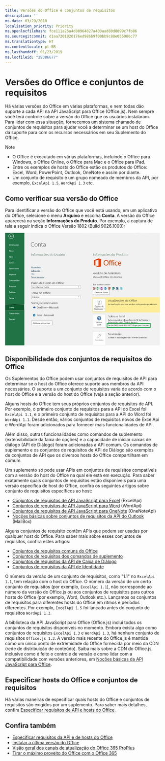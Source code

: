 ```yaml
---
title: Versões do Office e conjuntos de requisitos
description: ''
ms.date: 03/29/2018
localization_priority: Priority
ms.openlocfilehash: fce111a25a4d88964827a403aad80d8899c7fb86
ms.sourcegitcommit: d1aa7201820176ed986b9f00bb9c88e055906c77
ms.translationtype: HT
ms.contentlocale: pt-BR
ms.lasthandoff: 01/23/2019
ms.locfileid: "29386677"
---
```

# <a name="office-versions-and-requirement-sets"></a>Versões do Office e conjuntos de requisitos

Há várias versões do Office em várias plataformas, e nem todas dão suporte a cada API na API JavaScript para Office (Office.js). Nem sempre você terá controle sobre a versão do Office que os usuários instalaram.  Para lidar com essa situação, fornecemos um sistema chamado de conjuntos de requisitos para ajudar você a determinar se um host do Office dá suporte para com os recursos necessários em seu Suplemento do Office. 

> [!NOTE]
> - O Office é executado em várias plataformas, incluindo o Office para Windows, o Office Online, o Office para Mac e o Office para iPad.  
> - Entre os exemplos de hosts do Office estão os produtos do Office: Excel, Word, PowerPoint, Outlook, OneNote e assim por diante.  
> - Um conjunto de requisito é um grupo nomeado de membros da API, por exemplo, `ExcelApi 1.5`, `WordApi 1.3` etc.  


## <a name="how-to-check-your-office-version"></a>Como verificar sua versão do Office

Para identificar a versão do Office que você está usando, em um aplicativo do Office, selecione o menu **Arquivo** e escolha **Conta**. A versão do Office aparecerá na seção **Informações do Produto**. Por exemplo, a captura de tela a seguir indica o Office Versão 1802 (Build 9026.1000):

![Verificar sua versão do Office](../images/office-version-number-ui.jpg)


## <a name="office-requirement-sets-availability"></a>Disponibilidade dos conjuntos de requisitos do Office

Os Suplementos do Office podem usar conjuntos de requisitos de API para determinar se o host do Office oferece suporte aos membros da API necessários. O suporte a um conjunto de requisitos varia de acordo com o host do Office e a versão do host do Office (veja a seção anterior).

Alguns hosts do Office tem seus próprios conjuntos de requisitos de API. Por exemplo, o primeiro conjunto de requisitos para a API do Excel foi `ExcelApi 1.1`, e o primeiro conjunto de requisitos para a API do Word foi `WordApi 1.1`. Desde então, vários conjuntos de requisitos novos de ExcelApi e WordApi foram adicionados para fornecer mais funcionalidades de API.

Além disso, outras funcionalidades como comandos de suplemento (extensibilidade da faixa de opções) e a capacidade de iniciar caixas de diálogo (API de Diálogo) foram adicionadas a API comum. Os comandos de suplemento e os conjuntos de requisitos de API de Diálogo são exemplos de conjuntos de API que os diversos hosts do Office compartilham em comum.

Um suplemento só pode usar APIs em conjuntos de requisitos compatíveis com a versão do host do Office na qual ele está em execução. Para saber exatamente quais conjuntos de requisitos estão disponíveis para uma versão específica de host do Office, confira os seguintes artigos sobre conjunto de requisitos específicos ao host:

- [Conjuntos de requisitos de API JavaScript para Excel](https://docs.microsoft.com/office/dev/add-ins/reference/requirement-sets/excel-api-requirement-sets) (ExcelApi)
- [Conjuntos de requisitos de API JavaScript para Word](https://docs.microsoft.com/office/dev/add-ins/reference/requirement-sets/word-api-requirement-sets) (WordApi)
- [Conjuntos de requisitos de API JavaScript para OneNote](https://docs.microsoft.com/office/dev/add-ins/reference/requirement-sets/onenote-api-requirement-sets) (OneNoteApi)
- [Noções básicas sobre conjuntos de requisitos da API do Outlook](https://docs.microsoft.com/office/dev/add-ins/reference/requirement-sets/outlook-api-requirement-sets) (MailBox)

Alguns conjuntos de requisito contêm APIs que podem ser usadas por qualquer host do Office. Para saber mais sobre esses conjuntos de requisitos, confira estes artigos:

- [Conjuntos de requisitos comuns do Office](https://docs.microsoft.com/office/dev/add-ins/reference/requirement-sets/office-add-in-requirement-sets)
- [Conjuntos de requisitos dos comandos de suplemento](https://docs.microsoft.com/office/dev/add-ins/reference/requirement-sets/add-in-commands-requirement-sets)
- [Conjuntos de requisitos da API de Caixa de Diálogo](https://docs.microsoft.com/office/dev/add-ins/reference/requirement-sets/dialog-api-requirement-sets)
- [Conjuntos de requisitos da API de Identidade](https://docs.microsoft.com/office/dev/add-ins/reference/requirement-sets/identity-api-requirement-sets)

O número da versão de um conjunto de requisitos, como "1.1" no `ExcelApi 1.1`, tem relação com o host do Office. O número da versão de um certo conjunto de requisitos (por exemplo, `ExcelApi 1.1`), não corresponde ao número da versão do Office.js ou aos conjuntos de requisitos para outros hosts do Office (por exemplo, Word, Outlook etc.).  Lançamos os conjuntos de requisitos para diferentes hosts do Office em ritmos e períodos diferentes. Por exemplo, `ExcelApi 1.5` foi lançado antes do conjunto de requisitos `WordApi 1.3`.

A biblioteca da API JavaScript para Office (Office.js) inclui todos os conjuntos de requisitos disponíveis no momento. Embora exista algo como conjuntos de requisitos `ExcelApi 1.3` e `WordApi 1.3`, há nenhum conjunto de requisitos `Office.js 1.3`. A versão mais recente do Office.js é mantida como um único ponto de extremidade do Office fornecida por meio da CDN (rede de distribuição de conteúdo). Saiba mais sobre a CDN do Office.js, inclusive como é feito o controle de versão e como lidar com a compatibilidade com versões anteriores, em [Noções básicas da API JavaScript para Office](https://docs.microsoft.com/office/dev/add-ins/develop/understanding-the-javascript-api-for-office).

## <a name="specify-office-hosts-and-requirement-sets"></a>Especificar hosts do Office e conjuntos de requisitos

Há várias maneiras de especificar quais hosts do Office e conjuntos de requisitos são exigidos por um suplemento.  Para saber mais detalhes, confira [Especificar requisitos de API e hosts do Office](https://docs.microsoft.com/office/dev/add-ins/develop/specify-office-hosts-and-api-requirements).


## <a name="see-also"></a>Confira também

- [Especificar requisitos da API e de hosts do Office](https://docs.microsoft.com/office/dev/add-ins/develop/specify-office-hosts-and-api-requirements)
- [Instalar a última versão do Office](https://docs.microsoft.com/office/dev/add-ins/develop/install-latest-office-version)
- [Visão geral dos canais de atualização do Office 365 ProPlus](https://docs.microsoft.com/deployoffice/overview-of-update-channels-for-office-365-proplus)
- [Tirar o máximo proveito do Office com o Office 365](https://products.office.com/compare-all-microsoft-office-products?tab=2)
